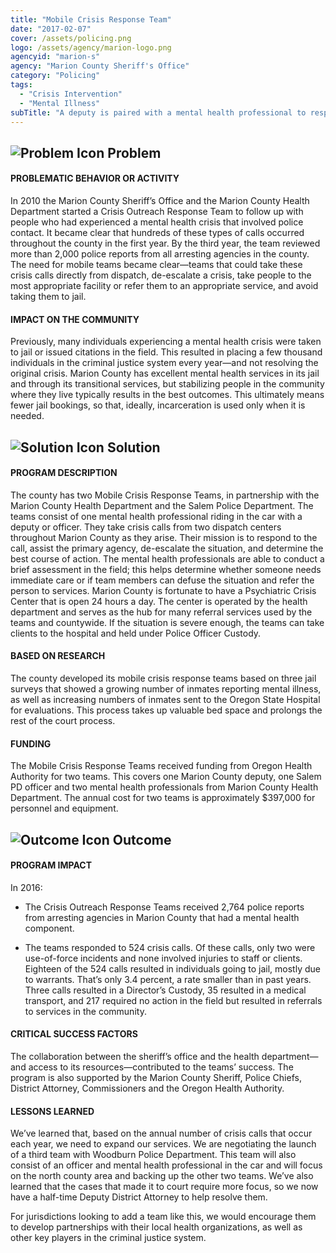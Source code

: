 ```yaml
---
title: "Mobile Crisis Response Team"
date: "2017-02-07"
cover: /assets/policing.png
logo: /assets/agency/marion-logo.png
agencyid: "marion-s"
agency: "Marion County Sheriff's Office"
category: "Policing"
tags:
  - "Crisis Intervention"
  - "Mental Illness"
subTitle: "A deputy is paired with a mental health professional to respond to calls involving people in crisis to attempt to de-escalate the situation and refer to any needed services."
---
```


## ![Problem Icon](https://github.com/google/material-design-icons/raw/master/alert/1x_web/ic_error_outline_black_48dp.png "Problem") Problem

#### PROBLEMATIC BEHAVIOR OR ACTIVITY

In 2010 the Marion County Sheriff’s Office and the Marion County Health Department started a Crisis Outreach Response Team to follow up with people who had experienced a mental health crisis that involved police contact. It became clear that hundreds of these types of calls occurred throughout the county in the first year. By the third year, the team reviewed more than 2,000 police reports from all arresting agencies in the county. The need for mobile teams became clear—teams that could take these crisis calls directly from dispatch, de-escalate a crisis, take people to the most appropriate facility or refer them to an appropriate service, and avoid taking them to jail.

#### IMPACT ON THE COMMUNITY

Previously, many individuals experiencing a mental health crisis were taken to jail or issued citations in the field. This resulted in placing a few thousand individuals in the criminal justice system every year—and not resolving the original crisis. Marion County has excellent mental health services in its jail and through its transitional services, but stabilizing people in the community where they live typically results in the best outcomes. This ultimately means fewer jail bookings, so that, ideally, incarceration is used only when it is needed.

## ![Solution Icon](https://github.com/google/material-design-icons/raw/master/action/1x_web/ic_lightbulb_outline_black_48dp.png "Solution") Solution

#### PROGRAM DESCRIPTION

The county has two Mobile Crisis Response Teams, in partnership with the Marion County Health Department and the Salem Police Department. The teams consist of one mental health professional riding in the car with a deputy or officer. They take crisis calls from two dispatch centers throughout Marion County as they arise. Their mission is to respond to the call, assist the primary agency, de-escalate the situation, and determine the best course of action. The mental health professionals are able to conduct a brief assessment in the field; this helps determine whether someone needs immediate care or if team members can defuse the situation and refer the person to services. Marion County is fortunate to have a Psychiatric Crisis Center that is open 24 hours a day. The center is operated by the health department and serves as the hub for many referral services used by the teams and countywide. If the situation is severe enough, the teams can take clients to the hospital and held under Police Officer Custody.

#### BASED ON RESEARCH

The county developed its mobile crisis response teams based on three jail surveys that showed a growing number of inmates reporting mental illness, as well as increasing numbers of inmates sent to the Oregon State Hospital for evaluations. This process takes up valuable bed space and prolongs the rest of the court process.

#### FUNDING

The Mobile Crisis Response Teams received funding from Oregon Health Authority for two teams. This covers one Marion County deputy, one Salem PD officer and two mental health professionals from Marion County Health Department. The annual cost for two teams is approximately $397,000 for personnel and equipment.

## ![Outcome Icon](https://github.com/google/material-design-icons/raw/master/action/1x_web/ic_view_list_black_48dp.png "Outcome") Outcome

#### PROGRAM IMPACT

In 2016:

* The Crisis Outreach Response Teams received 2,764 police reports from arresting agencies in Marion County that had a mental health component.

* The teams responded to 524 crisis calls. Of these calls, only two were use-of-force incidents and none involved injuries to staff or clients. Eighteen of the 524 calls resulted in individuals going to jail, mostly due to warrants. That’s only 3.4 percent, a rate smaller than in past years. Three calls resulted in a Director’s Custody, 35 resulted in a medical transport, and 217 required no action in the field but resulted in referrals to services in the community.

#### CRITICAL SUCCESS FACTORS

The collaboration between the sheriff’s office and the health department—and access to its resources—contributed to the teams’ success. The program is also supported by the Marion County Sheriff, Police Chiefs, District Attorney, Commissioners and the Oregon Health Authority.

#### LESSONS LEARNED

We’ve learned that, based on the annual number of crisis calls that occur each year, we need to expand our services. We are negotiating the launch of a third team with Woodburn Police Department. This team will also consist of an officer and mental health professional in the car and will focus on the north county area and backing up the other two teams. We’ve also learned that the cases that made it to court require more focus, so we now have a half-time Deputy District Attorney to help resolve them.

For jurisdictions looking to add a team like this, we would encourage them to develop partnerships with their local health organizations, as well as other key players in the criminal justice system.
